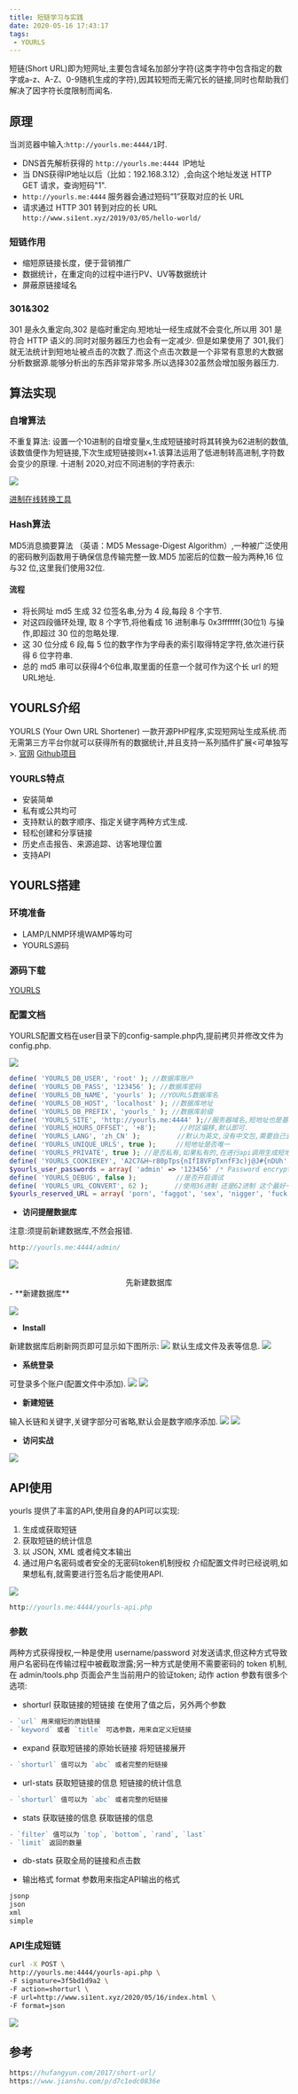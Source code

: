 ```yaml
---
title: 短链学习与实践
date: 2020-05-16 17:43:17
tags:
 - YOURLS
---
```

短链(Short URL)即为短网址,主要包含域名加部分字符(这类字符中包含指定的数字或a-z、A-Z、0-9随机生成的字符),因其较短而无需冗长的链接,同时也帮助我们解决了因字符长度限制而闻名.

## 原理
当浏览器中输入:```http://yourls.me:4444/1```时.
* DNS首先解析获得的 ```http://yourls.me:4444 ```IP地址
* 当 DNS获得IP地址以后（比如：192.168.3.12）,会向这个地址发送 HTTP GET 请求，查询短码"1".
* ```http://yourls.me:4444``` 服务器会通过短码“1”获取对应的长 URL
* 请求通过 HTTP 301 转到对应的长 URL ```http://www.si1ent.xyz/2019/03/05/hello-world/```

### 短链作用
* 缩短原链接长度，便于营销推广
* 数据统计，在重定向的过程中进行PV、UV等数据统计
* 屏蔽原链接域名

### 301&302
301 是永久重定向,302 是临时重定向.短地址一经生成就不会变化,所以用 301 是符合 HTTP 语义的.同时对服务器压力也会有一定减少. 但是如果使用了 301,我们就无法统计到短地址被点击的次数了.而这个点击次数是一个非常有意思的大数据分析数据源.能够分析出的东西非常非常多.所以选择302虽然会增加服务器压力.
## 算法实现
### 自增算法
不重复算法:
设置一个10进制的自增变量x,生成短链接时将其转换为62进制的数值,该数值便作为短链接,下次生成短链接则x+1.该算法运用了低进制转高进制,字符数会变少的原理.
十进制 2020,对应不同进制的字符表示:

![](/images/short_url/jinzhi.png)

[进制在线转换工具](https://tool.lu/hexconvert/)
### Hash算法
MD5消息摘要算法 （英语：MD5 Message-Digest Algorithm）,一种被广泛使用的密码散列函数用于确保信息传输完整一致.MD5 加密后的位数一般为两种,16 位与32 位,这里我们使用32位.
#### 流程

* 将长网址 md5 生成 32 位签名串,分为 4 段,每段 8 个字节.
* 对这四段循环处理, 取 8 个字节,将他看成 16 进制串与 0x3fffffff(30位1) 与操作,即超过 30 位的忽略处理.
* 这 30 位分成 6 段,每 5 位的数字作为字母表的索引取得特定字符,依次进行获得 6 位字符串.
* 总的 md5 串可以获得4个6位串,取里面的任意一个就可作为这个长 url 的短URL地址.

## YOURLS介绍
YOURLS (Your Own URL Shortener) 一款开源PHP程序,实现短网址生成系统.而无需第三方平台你就可以获得所有的数据统计,并且支持一系列插件扩展<可单独写>.
[官网](https://yourls.org/)
[Github项目](https://github.com/YOURLS/YOURLS)

### YOURLS特点
* 安装简单
* 私有或公共均可
* 支持默认的数字顺序、指定关键字两种方式生成.
* 轻松创建和分享链接
* 历史点击报告、来源追踪、访客地理位置
* 支持API

## YOURLS搭建
### 环境准备
* LAMP/LNMP环境WAMP等均可
* YOURLS源码

### 源码下载
[YOURLS](https://github.com/YOURLS/YOURLS)

### 配置文档
YOURLS配置文档在user目录下的config-sample.php内,提前拷贝并修改文件为config.php.

![](/images/short_url/config.png)
```PHP
define( 'YOURLS_DB_USER', 'root' ); //数据库账户
define( 'YOURLS_DB_PASS', '123456' ); //数据库密码
define( 'YOURLS_DB_NAME', 'yourls' ); //YOURLS数据库名
define( 'YOURLS_DB_HOST', 'localhost' ); //数据库地址
define( 'YOURLS_DB_PREFIX', 'yourls_' ); //数据库前缀
define( 'YOURLS_SITE', 'http://yourls.me:4444' );//服务器域名,短地址也是基于这个生成,一定不能写错,不然会报错.
define( 'YOURLS_HOURS_OFFSET', '+8'); 　　　//时区偏移,默认即可.
define( 'YOURLS_LANG', 'zh_CN' ); 　　　　　//默认为英文,没有中文包,需要自己去 https://github.com/guox/yourls-zh_CN/下载,放到user/languages目录下
define( 'YOURLS_UNIQUE_URLS', true );　　　//短地址是否唯一
define( 'YOURLS_PRIVATE', true ); //是否私有,如果私有的,在进行api调用生成短地址时需要传递用户名和密码(默认即可)
define( 'YOURLS_COOKIEKEY', 'A2C7&H~r80pTps{nIfI8VFpTxnfF3c)j@J#{nDUh' );//加密cookie 去 http://yourls.org/cookie 获取
$yourls_user_passwords = array( 'admin' => '123456' /* Password encrypted by YOURLS */; //用户名=>密码 可填多个 登录成功后这里的明文密码会被加密 );
define( 'YOURLS_DEBUG', false );　　　　　　//是否开启调试
define( 'YOURLS_URL_CONVERT', 62 );　　　　//使用36进制 还是62进制 这个最好一开始设好不要修改，避免地址冲突，建议62进制
$yourls_reserved_URL = array( 'porn', 'faggot', 'sex', 'nigger', 'fuck', 'cunt', 'dick', //排除一下短地址，这些地址是不会生成的 );
```
- **访问提醒数据库**

注意:须提前新建数据库,不然会报错.
```PHP
http://yourls.me:4444/admin/
```
![](/images/short_url/db_error.png)

<center>先新建数据库</center>
- **新建数据库**

![](/images/short_url/create_yourls.png)

- **Install**

新建数据库后刷新网页即可显示如下图所示:
![](/images/short_url/install.png)
默认生成文件及表等信息.
![](/images/short_url/success_.png)

- **系统登录**

可登录多个账户(配置文件中添加).
![](/images/short_url/login.png)
![](/images/short_url/login_index.png)
- **新建短链**

输入长链和关键字,关键字部分可省略,默认会是数字顺序添加.
![](/images/short_url/url_create.png)
![](/images/short_url/short_urls.png)
- **访问实战**

![](/images/short_url/yourls.gif)

## API使用
yourls 提供了丰富的API,使用自身的API可以实现:
1. 生成或获取短链
2. 获取短链的统计信息
3. 以 JSON, XML 或者纯文本输出
4. 通过用户名密码或者安全的无密码token机制授权
介绍配置文件时已经说明,如果想私有,就需要进行签名后才能使用API.

![](/images/short_url/api.png)

```PHP
http://yourls.me:4444/yourls-api.php
```
### 参数
两种方式获得授权,一种是使用 username/password 对发送请求,但这种方式导致用户名密码在传输过程中被截取泄露;另一种方式是使用不需要密码的 token 机制,在 admin/tools.php 页面会产生当前用户的验证token;
动作 action 参数有很多个选项:
* shorturl 获取链接的短链接
在使用了值之后，另外两个参数

```PHP
- `url` 用来缩短的原始链接
- `keyword` 或者 `title` 可选参数，用来自定义短链接
```
* expand 获取短链接的原始长链接
将短链接展开

```PHP
- `shorturl` 值可以为 `abc` 或者完整的短链接
```
* url-stats 获取短链接的信息
短链接的统计信息

```PHP
- `shorturl` 值可以为 `abc` 或者完整的短链接
```
* stats 获取链接的信息
获取链接的信息

```PHP
- `filter` 值可以为 `top`, `bottom`, `rand`, `last`
- `limit` 返回的数量
```
* db-stats 获取全局的链接和点击数

* 输出格式 format 参数用来指定API输出的格式

```PHP
jsonp
json
xml
simple
```
### API生成短链
```BASH
curl -X POST \
http://yourls.me:4444/yourls-api.php \
-F signature=3f5bd1d9a2 \
-F action=shorturl \
-F url=http://www.si1ent.xyz/2020/05/16/index.html \
-F format=json
```
![](/images/short_url/curl.png)

## 参考
```PHP
https://hufangyun.com/2017/short-url/
https://www.jianshu.com/p/d7c1edc0836e
```